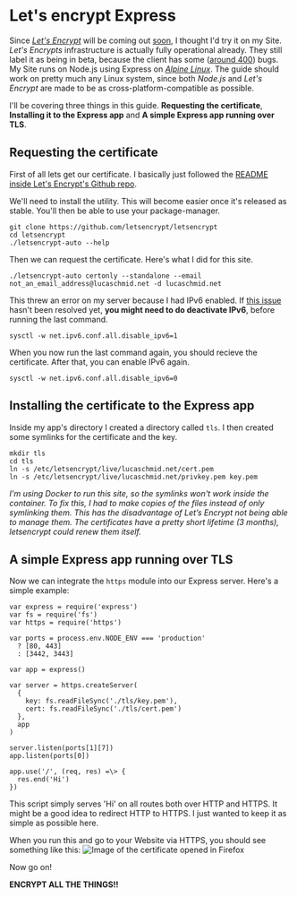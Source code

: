 # Let's encrypt Express

Since [_Let's Encrypt_][1] will be coming out [soon][2], I thought I'd try it on my Site. _Let's Encrypts_ infrastructure is actually fully operational already. They still label it as being in beta, because the client has some ([around 400][3]) bugs. My Site runs on Node.js using Express on [_Alpine Linux_][4]. The guide should work on pretty much any Linux system, since both _Node.js_ and _Let's Encrypt_ are made to be as cross-platform-compatible as possible.

I'll be covering three things in this guide. **Requesting the certificate**, **Installing it to the Express app** and **A simple Express app running over TLS**.

## Requesting the certificate

First of all lets get our certificate. I basically just followed the [README inside Let's Encrypt's Github repo][5].

We'll need to install the utility. This will become easier once it's released as stable. You'll then be able to use your package-manager.

```
git clone https://github.com/letsencrypt/letsencrypt
cd letsencrypt
./letsencrypt-auto --help
```

Then we can request the certificate. Here's what I did for this site.

```
./letsencrypt-auto certonly --standalone --email not_an_email_address@lucaschmid.net -d lucaschmid.net
```

This threw an error on my server because I had IPv6 enabled. If [this issue][6] hasn't been resolved yet, **you might need to do deactivate IPv6**, before running the last command.

```
sysctl -w net.ipv6.conf.all.disable_ipv6=1
```

When you now run the last command again, you should recieve the certificate. After that, you can enable IPv6 again.

```
sysctl -w net.ipv6.conf.all.disable_ipv6=0
```

## Installing the certificate to the Express app

Inside my app's directory I created a directory called `tls`. I then created some symlinks for the certificate and the key.

```
mkdir tls
cd tls
ln -s /etc/letsencrypt/live/lucaschmid.net/cert.pem
ln -s /etc/letsencrypt/live/lucaschmid.net/privkey.pem key.pem
```

_I'm using Docker to run this site, so the symlinks won't work inside the container. To fix this, I had to make copies of the files instead of only symlinking them. This has the disadvantage of Let’s Encrypt not being able to manage them. The certificates have a pretty short lifetime (3 months), letsencrypt could renew them itself._

## A simple Express app running over TLS

Now we can integrate the `https` module into our Express server. Here's a simple example:

```
var express = require('express')
var fs = require('fs')
var https = require('https')

var ports = process.env.NODE_ENV === 'production'
  ? [80, 443]
  : [3442, 3443]

var app = express()

var server = https.createServer(
  {
    key: fs.readFileSync('./tls/key.pem'),
    cert: fs.readFileSync('./tls/cert.pem')
  },
  app
)

server.listen(ports[1][7])
app.listen(ports[0])

app.use('/', (req, res) =\> {
  res.end('Hi')
})
```

This script simply serves 'Hi' on all routes both over HTTP and HTTPS. It might be a good idea to redirect HTTP to HTTPS. I just wanted to keep it as simple as possible here.

When you run this and go to your Website via HTTPS, you should see something like this:
![Image of the certificate opened in Firefox][image-1]

Now go on!

**ENCRYPT ALL THE THINGS!!**

[0]: https://lucaschmid.net/anotherblog/letsencrypt-express
[1]: https://letsencrypt.org/
[2]: https://letsencrypt.org/2015/11/12/public-beta-timing.html
[3]: https://github.com/letsencrypt/letsencrypt/issues
[4]: https://alpinelinux.org/
[5]: https://github.com/letsencrypt/letsencrypt/blob/master/README.rst
[6]: https://github.com/letsencrypt/boulder/issues/1046
[7]: https://letsencrypt.org/

[image-1]: https://lucaschmid.net/img/certificate.png

